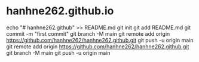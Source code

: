 # hanhne262.github.io
echo "# hanhne262.github" >> README.md
git init
git add README.md
git commit -m "first commit"
git branch -M main
git remote add origin https://github.com/hanhne262/hanhne262.github.git
git push -u origin main
git remote add origin https://github.com/hanhne262/hanhne262.github.git
git branch -M main
git push -u origin main
